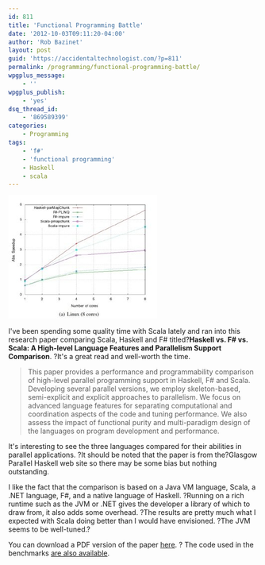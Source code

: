 ```yaml
---
id: 811
title: 'Functional Programming Battle'
date: '2012-10-03T09:11:20-04:00'
author: 'Rob Bazinet'
layout: post
guid: 'https://accidentaltechnologist.com/?p=811'
permalink: /programming/functional-programming-battle/
wpgplus_message:
    - ''
wpgplus_publish:
    - 'yes'
dsq_thread_id:
    - '869589399'
categories:
    - Programming
tags:
    - 'f#'
    - 'functional programming'
    - Haskell
    - scala
---
```


![2012 10 03 09 09 21](/assets/img/2012/10/2012-10-03_09-09-21.jpg "2012-10-03_09-09-21.jpg")

I've been spending some quality time with Scala lately and ran into this research paper comparing Scala, Haskell and F# titled?**Haskell vs. F# vs. Scala: A High-level Language Features and Parallelism Support Comparison**. ?It's a great read and well-worth the time.

> This paper provides a performance and programmability comparison of high-level parallel programming support in Haskell, F# and Scala. Developing several parallel versions, we employ skeleton-based, semi-explicit and explicit approaches to parallelism. We focus on advanced language features for separating computational and coordination aspects of the code and tuning performance. We also assess the impact of functional purity and multi-paradigm design of the languages on program development and performance.

It's interesting to see the three languages compared for their abilities in parallel applications. ?It should be noted that the paper is from the?Glasgow Parallel Haskell web site so there may be some bias but nothing outstanding.

I like the fact that the comparison is based on a Java VM language, Scala, a .NET language, F#, and a native language of Haskell. ?Running on a rich runtime such as the JVM or .NET gives the developer a library of which to draw from, it also adds some overhead. ?The results are pretty much what I expected with Scala doing better than I would have envisioned. ?The JVM seems to be well-tuned.?

You can download a PDF version of the paper [here](/assets/img/2012/09/fhpc12.pdf). ? The code used in the benchmarks [are also available](http://www.macs.hw.ac.uk/~dsg/gph/papers/abstracts/fhpc12.html).